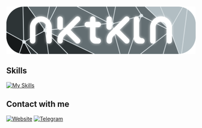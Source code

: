 ![Header](./attachments/banner.png)

## Skills

[![My Skills](https://skillicons.dev/icons?i=py,go,git,docker,linux,redis,postgres)](https://skillicons.dev)

## Contact with me

[![Website](https://img.shields.io/badge/website-000000?style=for-the-badge&logo=About.me&logoColor=white)](https://nktkln.com)
[![Telegram](https://img.shields.io/badge/Telegram-2CA5E0?style=for-the-badge&logo=telegram&logoColor=white)](https://t.me/NKTKLN)
